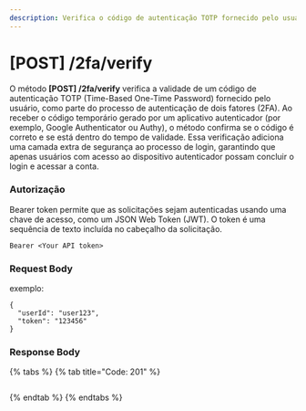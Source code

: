 ```yaml
---
description: Verifica o código de autenticação TOTP fornecido pelo usuário.
---
```


# \[POST] /2fa/verify

O método **\[POST] /2fa/verify** verifica a validade de um código de autenticação TOTP (Time-Based One-Time Password) fornecido pelo usuário, como parte do processo de autenticação de dois fatores (2FA). Ao receber o código temporário gerado por um aplicativo autenticador (por exemplo, Google Authenticator ou Authy), o método confirma se o código é correto e se está dentro do tempo de validade. Essa verificação adiciona uma camada extra de segurança ao processo de login, garantindo que apenas usuários com acesso ao dispositivo autenticador possam concluir o login e acessar a conta.

### Autorização

Bearer token permite que as solicitações sejam autenticadas usando uma chave de acesso, como um JSON Web Token (JWT). O token é uma sequência de texto incluída no cabeçalho da solicitação.

```
Bearer <Your API token>
```

### Request Body

exemplo:

```
{
  "userId": "user123",
  "token": "123456"
}
```

### Response Body

{% tabs %}
{% tab title="Code: 201" %}
```
```
{% endtab %}
{% endtabs %}
